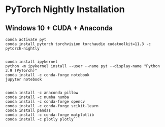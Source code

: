 # PyTorch Nightly Installation
## Windows 10 + CUDA + Anaconda

```conda create -n pyt python=3.9
conda activate pyt
conda install pytorch torchvision torchaudio cudatoolkit=11.3 -c pytorch-nightly


conda install ipykernel
python -m ipykernel install --user --name pyt --display-name "Python 3.9 (PyTorch)"
conda install -c conda-forge notebook
jupyter notebook


conda install -c anaconda pillow
conda install -c numba numba
conda install -c conda-forge opencv
conda install -c conda-forge scikit-learn
conda install pandas
conda install -c conda-forge matplotlib
conda install -c plotly plotly```
